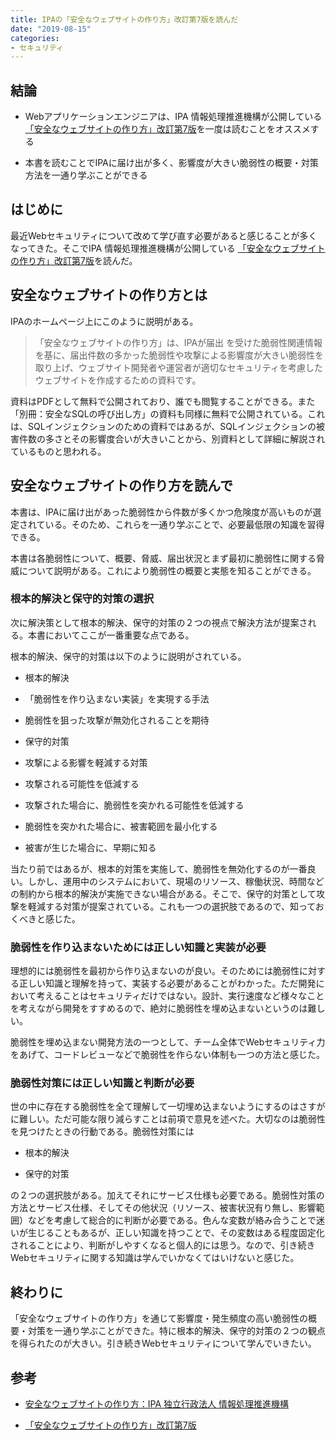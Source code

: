 ```yaml
---
title: IPAの「安全なウェブサイトの作り方」改訂第7版を読んだ
date: "2019-08-15"
categories: 
- セキュリティ
---
```


## 結論



*  Webアプリケーションエンジニアは、IPA 情報処理推進機構が公開している
[「安全なウェブサイトの作り方」改訂第7版](https://www.ipa.go.jp/files/000017316.pdf)を一度は読むことをオススメする

    
*  本書を読むことでIPAに届け出が多く、影響度が大きい脆弱性の概要・対策方法を一通り学ぶことができる


## はじめに


最近Webセキュリティについて改めて学び直す必要があると感じることが多くなってきた。そこでIPA 情報処理推進機構が公開している
[「安全なウェブサイトの作り方」改訂第7版](https://www.ipa.go.jp/files/000017316.pdf)を読んだ。


## 安全なウェブサイトの作り方とは


IPAのホームページ上にこのように説明がある。


>「安全なウェブサイトの作り方」は、IPAが届出 を受けた脆弱性関連情報を基に、届出件数の多かった脆弱性や攻撃による影響度が大きい脆弱性を取り上げ、ウェブサイト開発者や運営者が適切なセキュリティを考慮したウェブサイトを作成するための資料です。


資料はPDFとして無料で公開されており、誰でも閲覧することができる。また「別冊：安全なSQLの呼び出し方」の資料も同様に無料で公開されている。これは、SQLインジェクションのための資料ではあるが、SQLインジェクションの被害件数の多さとその影響度合いが大きいことから、別資料として詳細に解説されているものと思われる。


## 安全なウェブサイトの作り方を読んで


本書は、IPAに届け出があった脆弱性から件数が多くかつ危険度が高いものが選定されている。そのため、これらを一通り学ぶことで、必要最低限の知識を習得できる。

本書は各脆弱性について、概要、脅威、届出状況とまず最初に脆弱性に関する脅威について説明がある。これにより脆弱性の概要と実態を知ることができる。


### 根本的解決と保守的対策の選択


次に解決策として根本的解決、保守的対策の２つの視点で解決方法が提案される。本書においてここが一番重要な点である。

根本的解決、保守的対策は以下のように説明がされている。


*  根本的解決

*  「脆弱性を作り込まない実装」を実現する手法

    
*  脆弱性を狙った攻撃が無効化されることを期待

    
*  保守的対策

*  攻撃による影響を軽減する対策

    
*  攻撃される可能性を低減する

    
*  攻撃された場合に、脆弱性を突かれる可能性を低減する

    
*  脆弱性を突かれた場合に、被害範囲を最小化する

    
*  被害が生じた場合に、早期に知る

当たり前ではあるが、根本的対策を実施して、脆弱性を無効化するのが一番良い。しかし、運用中のシステムにおいて、現場のリソース、稼働状況、時間などの制約から根本的解決が実施できない場合がある。そこで、保守的対策として攻撃を軽減する対策が提案されている。これも一つの選択肢であるので、知っておくべきと感じた。


### 脆弱性を作り込まないためには正しい知識と実装が必要


理想的には脆弱性を最初から作り込まないのが良い。そのためには脆弱性に対する正しい知識と理解を持って、実装する必要があることがわかった。ただ開発において考えることはセキュリティだけではない。設計、実行速度など様々なことを考えながら開発をすすめるので、絶対に脆弱性を埋め込まないというのは難しい。

脆弱性を埋め込まない開発方法の一つとして、チーム全体でWebセキュリティ力をあげて、コードレビューなどで脆弱性を作らない体制も一つの方法と感じた。


### 脆弱性対策には正しい知識と判断が必要


世の中に存在する脆弱性を全て理解して一切埋め込まないようにするのはさすがに難しい。ただ可能な限り減らすことは前項で意見を述べた。大切なのは脆弱性を見つけたときの行動である。脆弱性対策には


*  根本的解決

    
*  保守的対策

の２つの選択肢がある。加えてそれにサービス仕様も必要である。脆弱性対策の方法とサービス仕様、そしてその他状況（リソース、被害状況有り無し、影響範囲）などを考慮して総合的に判断が必要である。色んな変数が絡み合うことで迷いが生じることもあるが、正しい知識を持つことで、その変数はある程度固定化されることにより、判断がしやすくなると個人的には思う。なので、引き続きWebセキュリティに関する知識は学んでいかなくてはいけないと感じた。


## 終わりに


「安全なウェブサイトの作り方」を通じて影響度・発生頻度の高い脆弱性の概要・対策を一通り学ぶことができた。特に根本的解決、保守的対策の２つの観点を得られたのが大きい。引き続きWebセキュリティについて学んでいきたい。


## 参考



*  [安全なウェブサイトの作り方：IPA 独立行政法人 情報処理推進機構](https://www.ipa.go.jp/security/vuln/websecurity.html)

    
*  [「安全なウェブサイトの作り方」改訂第7版](https://www.ipa.go.jp/files/000017316.pdf)